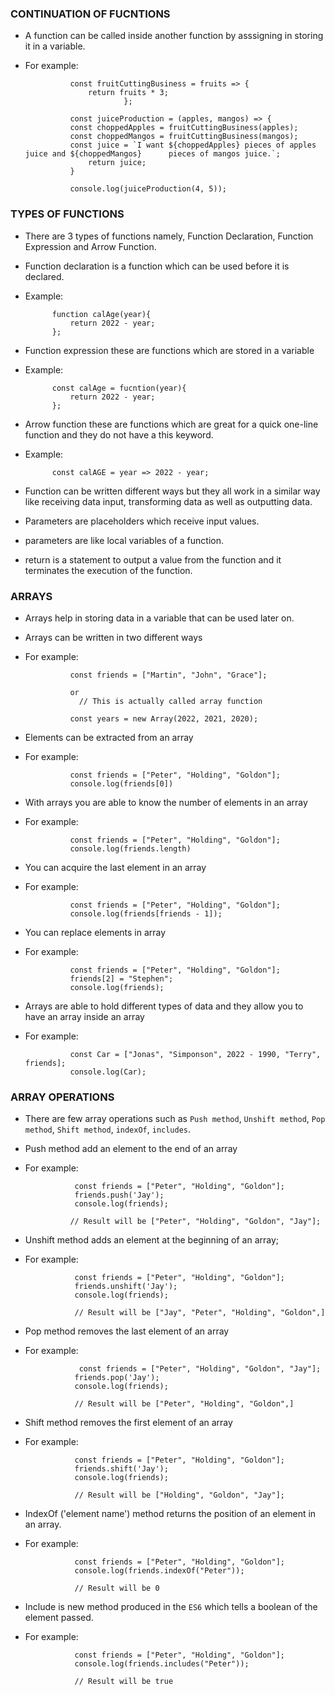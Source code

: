 ### CONTINUATION OF FUCNTIONS

- A function can be called inside another function by asssigning in storing it in a variable. 
- For example:

                const fruitCuttingBusiness = fruits => {
                    return fruits * 3;
                            };

                const juiceProduction = (apples, mangos) => {
                const choppedApples = fruitCuttingBusiness(apples);
                const choppedMangos = fruitCuttingBusiness(mangos);
                const juice = `I want ${choppedApples} pieces of apples juice and ${choppedMangos}      pieces of mangos juice.`; 
                    return juice;
                }

                console.log(juiceProduction(4, 5));

### TYPES OF FUNCTIONS

- There are 3 types of functions namely, Function Declaration, Function Expression and Arrow Function.
- Function declaration is a function which can be used before it is  declared.
- Example:

            function calAge(year){
                return 2022 - year;
            };

- Function expression these are functions which are stored in a variable 
- Example:

            const calAge = fucntion(year){
                return 2022 - year;
            };

- Arrow function these are functions which are great for a quick one-line function and they do not have a this keyword.
- Example:

            const calAGE = year => 2022 - year;

- Function can be written different ways  but they all work in a similar way like receiving data input, transforming data as well as outputting data.
- Parameters are placeholders which receive input values.
- parameters are like local variables of a function.
- return is a statement to output a value from the function and it terminates the execution of the function.

### ARRAYS

- Arrays help in storing data in a variable that can be used later on.
- Arrays can be written in two different ways 
- For example:

                const friends = ["Martin", "John", "Grace"];

                or
                  // This is actually called array function

                const years = new Array(2022, 2021, 2020);

- Elements can be extracted from an array
- For example:

                const friends = ["Peter", "Holding", "Goldon"];
                console.log(friends[0])

- With arrays you are able to know the number of elements in an array
- For example:

                
                const friends = ["Peter", "Holding", "Goldon"];
                console.log(friends.length)

- You can acquire the last element in an array
- For example:


                const friends = ["Peter", "Holding", "Goldon"];
                console.log(friends[friends - 1]);

- You can replace elements  in array
- For example:

                const friends = ["Peter", "Holding", "Goldon"];
                friends[2] = "Stephen";
                console.log(friends);

- Arrays are able to hold different types of data and they allow you to have an array inside an array
- For example:

                const Car = ["Jonas", "Simponson", 2022 - 1990, "Terry", friends];
                console.log(Car);

### ARRAY OPERATIONS

- There are few array operations such as ```Push method```, ```Unshift method```, ```Pop method```, ```Shift method```, ```indexOf```, ```includes```.

- Push method add an element to the end of an array
- For example:

                 const friends = ["Peter", "Holding", "Goldon"];
                 friends.push('Jay');
                 console.log(friends);

                // Result will be ["Peter", "Holding", "Goldon", "Jay"];

- Unshift method adds an element at the beginning of an array;
- For example:

                 const friends = ["Peter", "Holding", "Goldon"];
                 friends.unshift('Jay');
                 console.log(friends);

                 // Result will be ["Jay", "Peter", "Holding", "Goldon",]   

- Pop method removes the last element of an array
- For example:

                  const friends = ["Peter", "Holding", "Goldon", "Jay"];
                 friends.pop('Jay');
                 console.log(friends);

                 // Result will be ["Peter", "Holding", "Goldon",]

- Shift method removes the first element  of an array
- For example:

                 const friends = ["Peter", "Holding", "Goldon"];
                 friends.shift('Jay');
                 console.log(friends);

                 // Result will be ["Holding", "Goldon", "Jay"];

- IndexOf ('element name') method returns the position of an element in an array.
- For example:
                 
                 const friends = ["Peter", "Holding", "Goldon"];
                 console.log(friends.indexOf("Peter"));

                 // Result will be 0

- Include is new method produced in the ```ES6``` which tells a boolean of the element passed.
- For example:


                 const friends = ["Peter", "Holding", "Goldon"];
                 console.log(friends.includes("Peter"));

                 // Result will be true

